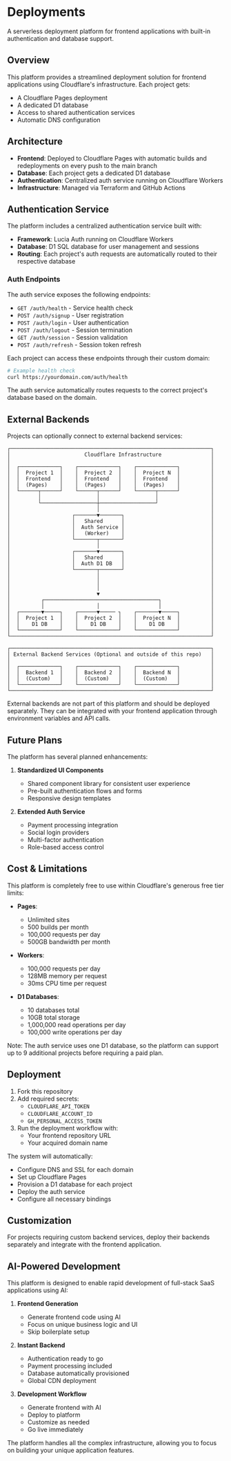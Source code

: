 # Deployments

A serverless deployment platform for frontend applications with built-in authentication and database support.

## Overview

This platform provides a streamlined deployment solution for frontend applications using Cloudflare's infrastructure. Each project gets:
- A Cloudflare Pages deployment
- A dedicated D1 database
- Access to shared authentication services
- Automatic DNS configuration

## Architecture

- **Frontend**: Deployed to Cloudflare Pages with automatic builds and redeployments on every push to the main branch
- **Database**: Each project gets a dedicated D1 database
- **Authentication**: Centralized auth service running on Cloudflare Workers
- **Infrastructure**: Managed via Terraform and GitHub Actions

## Authentication Service

The platform includes a centralized authentication service built with:
- **Framework**: Lucia Auth running on Cloudflare Workers
- **Database**: D1 SQL database for user management and sessions
- **Routing**: Each project's auth requests are automatically routed to their respective database

### Auth Endpoints

The auth service exposes the following endpoints:

- `GET /auth/health` - Service health check
- `POST /auth/signup` - User registration
- `POST /auth/login` - User authentication
- `POST /auth/logout` - Session termination
- `GET /auth/session` - Session validation
- `POST /auth/refresh` - Session token refresh

Each project can access these endpoints through their custom domain:
```bash
# Example health check
curl https://yourdomain.com/auth/health
```

The auth service automatically routes requests to the correct project's database based on the domain.

## External Backends

Projects can optionally connect to external backend services:

```
┌─────────────────────────────────────────────────────────────────┐
│                        Cloudflare Infrastructure                │
│                                                                 │
│  ┌─────────────┐    ┌─────────────┐    ┌─────────────┐          │
│  │  Project 1  │    │  Project 2  │    │  Project N  │          │
│  │  Frontend   │    │  Frontend   │    │  Frontend   │          │
│  │  (Pages)    │    │  (Pages)    │    │  (Pages)    │          │
│  └──────┬──────┘    └──────┬──────┘    └──────┬──────┘          │
│         │                  │                  │                 │
│         └──────────────────┼──────────────────┘                 │
│                            │                                    │
│                    ┌───────▼───────┐                            │
│                    │   Shared      │                            │
│                    │  Auth Service │                            │
│                    │   (Worker)    │                            │
│                    └───────┬───────┘                            │
│                            │                                    │
│                    ┌───────▼───────┐                            │
│                    │   Shared      │                            │
│                    │  Auth D1 DB   │                            │
│                    └───────┬───────┘                            │
│                            │                                    │
│                            │                                    │
│                            │                                    │
│                            ▼                                    │
│          ┌─────────────────────────────────────┐                │
│          │                 │                   │                │
│  ┌───────▼─────┐    ┌──────▼───── ┐    ┌───────▼─────┐          │
│  │  Project 1  │    │  Project 2  │    │  Project N  │          │
│  │    D1 DB    │    │    D1 DB    │    │    D1 DB    │          │
│  └─────────────┘    └─────────────┘    └─────────────┘          │
└─────────────────────────────────────────────────────────────────┘

┌─────────────────────────────────────────────────────────────────┐
│ External Backend Services (Optional and outside of this repo)   │
│                                                                 │
│  ┌─────────────┐    ┌─────────────┐    ┌─────────────┐          │
│  │  Backend 1  │    │  Backend 2  │    │  Backend N  │          │
│  │  (Custom)   │    │  (Custom)   │    │  (Custom)   │          │
│  └─────────────┘    └─────────────┘    └─────────────┘          │
└─────────────────────────────────────────────────────────────────┘
```

External backends are not part of this platform and should be deployed separately. They can be integrated with your frontend application through environment variables and API calls.

## Future Plans

The platform has several planned enhancements:

1. **Standardized UI Components**
   - Shared component library for consistent user experience
   - Pre-built authentication flows and forms
   - Responsive design templates

2. **Extended Auth Service**
   - Payment processing integration
   - Social login providers
   - Multi-factor authentication
   - Role-based access control

## Cost & Limitations

This platform is completely free to use within Cloudflare's generous free tier limits:

- **Pages**: 
  - Unlimited sites
  - 500 builds per month
  - 100,000 requests per day
  - 500GB bandwidth per month

- **Workers**:
  - 100,000 requests per day
  - 128MB memory per request
  - 30ms CPU time per request

- **D1 Databases**:
  - 10 databases total
  - 10GB total storage
  - 1,000,000 read operations per day
  - 100,000 write operations per day

Note: The auth service uses one D1 database, so the platform can support up to 9 additional projects before requiring a paid plan.

## Deployment

1. Fork this repository
2. Add required secrets:
   - `CLOUDFLARE_API_TOKEN`
   - `CLOUDFLARE_ACCOUNT_ID`
   - `GH_PERSONAL_ACCESS_TOKEN`
3. Run the deployment workflow with:
   - Your frontend repository URL
   - Your acquired domain name

The system will automatically:
- Configure DNS and SSL for each domain
- Set up Cloudflare Pages
- Provision a D1 database for each project
- Deploy the auth service
- Configure all necessary bindings

## Customization

For projects requiring custom backend services, deploy their backends separately and integrate with the frontend application.

## AI-Powered Development

This platform is designed to enable rapid development of full-stack SaaS applications using AI:

1. **Frontend Generation**
   - Generate frontend code using AI
   - Focus on unique business logic and UI
   - Skip boilerplate setup

2. **Instant Backend**
   - Authentication ready to go
   - Payment processing included
   - Database automatically provisioned
   - Global CDN deployment

3. **Development Workflow**
   - Generate frontend with AI
   - Deploy to platform
   - Customize as needed
   - Go live immediately

The platform handles all the complex infrastructure, allowing you to focus on building your unique application features.